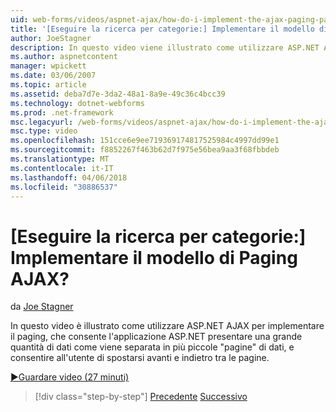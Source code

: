 ```yaml
---
uid: web-forms/videos/aspnet-ajax/how-do-i-implement-the-ajax-paging-pattern
title: '[Eseguire la ricerca per categorie:] Implementare il modello di Paging AJAX? | Microsoft Docs'
author: JoeStagner
description: In questo video viene illustrato come utilizzare ASP.NET AJAX per implementare il modello di paging, che consente all'applicazione ASP.NET presentare una grande quantità di dati come bein...
ms.author: aspnetcontent
manager: wpickett
ms.date: 03/06/2007
ms.topic: article
ms.assetid: deba7d7e-3da2-48a1-8a9e-49c36c4bcc39
ms.technology: dotnet-webforms
ms.prod: .net-framework
msc.legacyurl: /web-forms/videos/aspnet-ajax/how-do-i-implement-the-ajax-paging-pattern
msc.type: video
ms.openlocfilehash: 151cce6e9ee719369174817525984c4997dd99e1
ms.sourcegitcommit: f8852267f463b62d7f975e56bea9aa3f68fbbdeb
ms.translationtype: MT
ms.contentlocale: it-IT
ms.lasthandoff: 04/06/2018
ms.locfileid: "30886537"
---
```

<a name="how-do-i-implement-the-ajax-paging-pattern"></a>[Eseguire la ricerca per categorie:] Implementare il modello di Paging AJAX?
====================
da [Joe Stagner](https://github.com/JoeStagner)

In questo video è illustrato come utilizzare ASP.NET AJAX per implementare il paging, che consente l'applicazione ASP.NET presentare una grande quantità di dati come viene separata in più piccole "pagine" di dati, e consentire all'utente di spostarsi avanti e indietro tra le pagine.

[&#9654;Guardare video (27 minuti)](https://channel9.msdn.com/Blogs/ASP-NET-Site-Videos/how-do-i-implement-the-ajax-paging-pattern)

> [!div class="step-by-step"]
> [Precedente](how-do-i-implement-the-predictive-fetch-pattern-for-ajax.md)
> [Successivo](how-do-i-implement-the-ajax-incremental-page-display-pattern.md)

